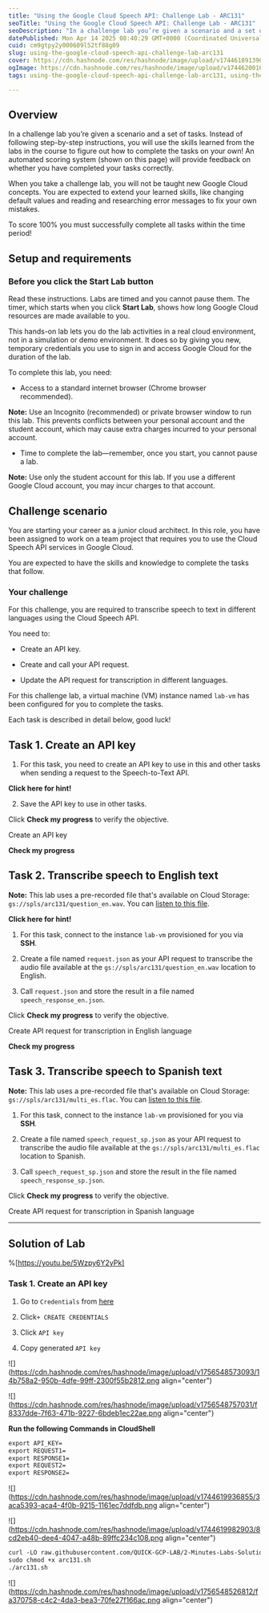 ```yaml
---
title: "Using the Google Cloud Speech API: Challenge Lab - ARC131"
seoTitle: "Using the Google Cloud Speech API: Challenge Lab - ARC131"
seoDescription: "In a challenge lab you’re given a scenario and a set of tasks. Instead of following step-by-step instructions, you will use the skills learned from the labs"
datePublished: Mon Apr 14 2025 08:40:29 GMT+0000 (Coordinated Universal Time)
cuid: cm9gtpy2y000609l52tf88g09
slug: using-the-google-cloud-speech-api-challenge-lab-arc131
cover: https://cdn.hashnode.com/res/hashnode/image/upload/v1744618913904/fe3bbc7d-4f1a-4d07-839a-cc678f39dcab.png
ogImage: https://cdn.hashnode.com/res/hashnode/image/upload/v1744620016443/7cbfd939-120c-480e-83e0-8efdca8b16d8.png
tags: using-the-google-cloud-speech-api-challenge-lab-arc131, using-the-google-cloud-speech-api-challenge-lab, arc131

---
```


## Overview

In a challenge lab you’re given a scenario and a set of tasks. Instead of following step-by-step instructions, you will use the skills learned from the labs in the course to figure out how to complete the tasks on your own! An automated scoring system (shown on this page) will provide feedback on whether you have completed your tasks correctly.

When you take a challenge lab, you will not be taught new Google Cloud concepts. You are expected to extend your learned skills, like changing default values and reading and researching error messages to fix your own mistakes.

To score 100% you must successfully complete all tasks within the time period!

## Setup and requirements

### Before you click the Start Lab button

Read these instructions. Labs are timed and you cannot pause them. The timer, which starts when you click **Start Lab**, shows how long Google Cloud resources are made available to you.

This hands-on lab lets you do the lab activities in a real cloud environment, not in a simulation or demo environment. It does so by giving you new, temporary credentials you use to sign in and access Google Cloud for the duration of the lab.

To complete this lab, you need:

* Access to a standard internet browser (Chrome browser recommended).
    

**Note:** Use an Incognito (recommended) or private browser window to run this lab. This prevents conflicts between your personal account and the student account, which may cause extra charges incurred to your personal account.

* Time to complete the lab—remember, once you start, you cannot pause a lab.
    

**Note:** Use only the student account for this lab. If you use a different Google Cloud account, you may incur charges to that account.

## Challenge scenario

You are starting your career as a junior cloud architect. In this role, you have been assigned to work on a team project that requires you to use the Cloud Speech API services in Google Cloud.

You are expected to have the skills and knowledge to complete the tasks that follow.

### Your challenge

For this challenge, you are required to transcribe speech to text in different languages using the Cloud Speech API.

You need to:

* Create an API key.
    
* Create and call your API request.
    
* Update the API request for transcription in different languages.
    

For this challenge lab, a virtual machine (VM) instance named `lab-vm` has been configured for you to complete the tasks.

Each task is described in detail below, good luck!

## Task 1. Create an API key

1. For this task, you need to create an API key to use in this and other tasks when sending a request to the Speech-to-Text API.
    

**Click here for hint!**

2. Save the API key to use in other tasks.
    

Click **Check my progress** to verify the objective.

Create an API key

**Check my progress**

## Task 2. Transcribe speech to English text

**Note:** This lab uses a pre-recorded file that's available on Cloud Storage: `gs://spls/arc131/question_en.wav`. You can [listen to this file](https://storage.cloud.google.com/spls/arc131/question_en.wav).

**Click here for hint!**

1. For this task, connect to the instance `lab-vm` provisioned for you via **SSH**.
    
2. Create a file named `request.json` as your API request to transcribe the audio file available at the `gs://spls/arc131/question_en.wav` location to English.
    
3. Call `request.json` and store the result in a file named `speech_response_en.json`.
    

Click **Check my progress** to verify the objective.

Create API request for transcription in English language

**Check my progress**

## Task 3. Transcribe speech to Spanish text

**Note:** This lab uses a pre-recorded file that's available on Cloud Storage: `gs://spls/arc131/multi_es.flac`. You can [listen to this file](https://storage.cloud.google.com/spls/arc131/multi_es.flac).

1. For this task, connect to the instance `lab-vm` provisioned for you via **SSH**.
    
2. Create a file named `speech_request_sp.json` as your API request to transcribe the audio file available at the `gs://spls/arc131/multi_es.flac` location to Spanish.
    
3. Call `speech_request_sp.json` and store the result in the file named `speech_response_sp.json`.
    

Click **Check my progress** to verify the objective.

Create API request for transcription in Spanish language

---

## Solution of Lab

%[https://youtu.be/5Wzpy6Y2yPk] 

### **Task 1. Create an API key**

1. Go to `Credentials` from [here](https://console.cloud.google.com/apis/credentials)
    
2. Click`+ CREATE CREDENTIALS`
    
3. Click `API key`
    
4. Copy generated `API key`
    

![](https://cdn.hashnode.com/res/hashnode/image/upload/v1756548573093/14b758a2-950b-4dfe-99ff-2300f55b2812.png align="center")

![](https://cdn.hashnode.com/res/hashnode/image/upload/v1756548757031/f8337dde-7f63-471b-9227-6bdeb1ec22ae.png align="center")

**Run the following Commands in CloudShell**

```apache
export API_KEY=
export REQUEST1=
export RESPONSE1=
export REQUEST2=
export RESPONSE2=
```

![](https://cdn.hashnode.com/res/hashnode/image/upload/v1744619936855/3aca5393-aca4-4f0b-9215-1161ec7ddfdb.png align="center")

![](https://cdn.hashnode.com/res/hashnode/image/upload/v1744619982903/8cd2eb40-dee4-4047-a48b-89ffc234c108.png align="center")

```apache
curl -LO raw.githubusercontent.com/QUICK-GCP-LAB/2-Minutes-Labs-Solutions/main/Using%20the%20Google%20Cloud%20Speech%20API%20Challenge%20Lab/arc131.sh
sudo chmod +x arc131.sh
./arc131.sh
```

![](https://cdn.hashnode.com/res/hashnode/image/upload/v1756548526812/fa370758-c4c2-4da3-bea3-70fe27f166ac.png align="center")